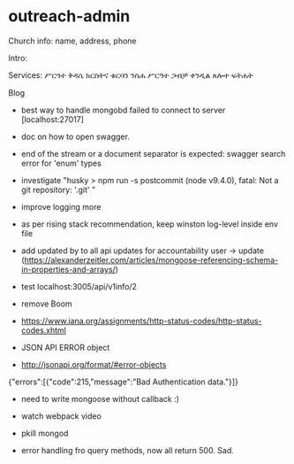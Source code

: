 # outreach-admin


Church info: 
name, address, phone

Intro:

Services: 
ሥርዓተ ቅዳሴ
ክርስትና
ቁርባን
ንስሐ
ሥርዓተ ጋብቻ
ቀንዲል
ጸሎተ ፍትሐት

Blog

- best way to handle mongobd failed to connect to server [localhost:27017] 

- doc on how to open swagger.

- end of the stream or a document separator is expected: swagger search error for 'enum' types

- investigate "husky > npm run -s postcommit (node v9.4.0), fatal: Not a git repository: '.git' "

- improve logging more

- as per rising stack recommendation, keep winston log-level inside env file

- add updated by to all api updates for accountability user -> update (https://alexanderzeitler.com/articles/mongoose-referencing-schema-in-properties-and-arrays/)

- test localhost:3005/api/v1info/2

- remove Boom

- https://www.iana.org/assignments/http-status-codes/http-status-codes.xhtml

- JSON API ERROR object

- http://jsonapi.org/format/#error-objects
    

{"errors":[{"code":215,"message":"Bad Authentication data."}]}

- need to write mongoose without callback :)

- watch webpack video

+ pkill mongod

+ error handling fro query methods, now all return 500. Sad.

